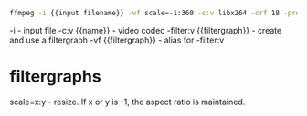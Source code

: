```sh
ffmpeg -i {{input filename}} -vf scale=-1:360 -c:v libx264 -crf 18 -preset veryslow -c:a copy {{output filename}}
```

-i - input file
-c:v {{name}} - video codec
-filter:v {{filtergraph}} - create and use a filtergraph
-vf {{filtergraph}} - alias for -filter:v

# filtergraphs

scale=x:y - resize. If x or y is -1, the aspect ratio is maintained.
